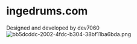 # ingedrums.com
Designed and developed by dev7060
![bb5dcddc-2002-4fdc-b304-38bf11ba6bda.png](bb5dcddc-2002-4fdc-b304-38bf11ba6bda.png)
